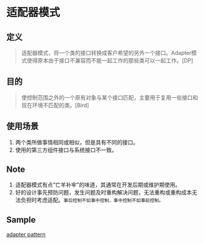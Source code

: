 # 适配器模式
## 定义
>适配器模式，将一个类的接口转换成客户希望的另外一个接口。Adapter模式使得原本由于接口不兼容而不能一起工作的那些类可以一起工作。[DP]
## 目的
> 使控制范围之外的一个原有对象与某个接口匹配，主要用于复用一些接口和现在环境不匹配的类。[Bird]
## 使用场景
1. 两个类所做事情相同或相似，但是具有不同的接口。
2. 使用的第三方组件接口与系统接口不一致。
## Note
1. 适配器模式有点“亡羊补牢”的味道，其通常在开发后期或维护期使用。
2. 好的设计事先预防问题，发生问题及时重构解决问题，无法重构或重构成本无法负担时考虑适配。`事后控制不如事中控制，事中控制不如事前控制。`
## Sample
[adapter pattern](https://github.com/GZhY/learning-notes/tree/master/books/%E5%A4%A7%E8%AF%9D%E8%AE%BE%E8%AE%A1%E6%A8%A1%E5%BC%8F/c17-adapter-pattern/sample "adapter pattern") 